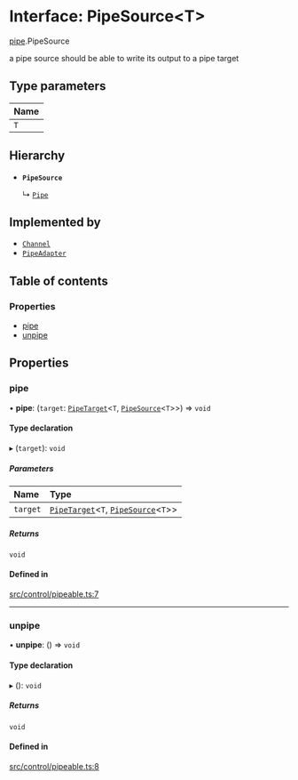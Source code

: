 # Interface: PipeSource<T\>

[pipe](../wiki/pipe).PipeSource

a pipe source should be able to write its output to a pipe target

## Type parameters

| Name |
| :------ |
| `T` |

## Hierarchy

- **`PipeSource`**

  ↳ [`Pipe`](../wiki/pipe.Pipe)

## Implemented by

- [`Channel`](../wiki/Channel)
- [`PipeAdapter`](../wiki/pipe.PipeAdapter)

## Table of contents

### Properties

- [pipe](../wiki/pipe.PipeSource#pipe)
- [unpipe](../wiki/pipe.PipeSource#unpipe)

## Properties

### pipe

• **pipe**: (`target`: [`PipeTarget`](../wiki/pipe.PipeTarget)<`T`, [`PipeSource`](../wiki/pipe.PipeSource)<`T`\>\>) => `void`

#### Type declaration

▸ (`target`): `void`

##### Parameters

| Name | Type |
| :------ | :------ |
| `target` | [`PipeTarget`](../wiki/pipe.PipeTarget)<`T`, [`PipeSource`](../wiki/pipe.PipeSource)<`T`\>\> |

##### Returns

`void`

#### Defined in

[src/control/pipeable.ts:7](https://github.com/Semesse/flowp/blob/165e59c/src/control/pipeable.ts#L7)

___

### unpipe

• **unpipe**: () => `void`

#### Type declaration

▸ (): `void`

##### Returns

`void`

#### Defined in

[src/control/pipeable.ts:8](https://github.com/Semesse/flowp/blob/165e59c/src/control/pipeable.ts#L8)
